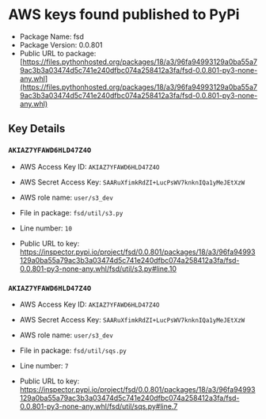 # AWS keys found published to PyPi

* Package Name: fsd
* Package Version: 0.0.801
* Public URL to package: [https://files.pythonhosted.org/packages/18/a3/96fa94993129a0ba55a79ac3b3a03474d5c741e240dfbc074a258412a3fa/fsd-0.0.801-py3-none-any.whl](https://files.pythonhosted.org/packages/18/a3/96fa94993129a0ba55a79ac3b3a03474d5c741e240dfbc074a258412a3fa/fsd-0.0.801-py3-none-any.whl)

## Key Details

### `AKIAZ7YFAWD6HLD47Z4O`

* AWS Access Key ID: `AKIAZ7YFAWD6HLD47Z4O`
* AWS Secret Access Key: `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` 
* AWS role name: `user/s3_dev`
* File in package: `fsd/util/s3.py`
* Line number: `10`

* Public URL to key: https://inspector.pypi.io/project/fsd/0.0.801/packages/18/a3/96fa94993129a0ba55a79ac3b3a03474d5c741e240dfbc074a258412a3fa/fsd-0.0.801-py3-none-any.whl/fsd/util/s3.py#line.10



### `AKIAZ7YFAWD6HLD47Z4O`

* AWS Access Key ID: `AKIAZ7YFAWD6HLD47Z4O`
* AWS Secret Access Key: `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` 
* AWS role name: `user/s3_dev`
* File in package: `fsd/util/sqs.py`
* Line number: `7`

* Public URL to key: https://inspector.pypi.io/project/fsd/0.0.801/packages/18/a3/96fa94993129a0ba55a79ac3b3a03474d5c741e240dfbc074a258412a3fa/fsd-0.0.801-py3-none-any.whl/fsd/util/sqs.py#line.7



